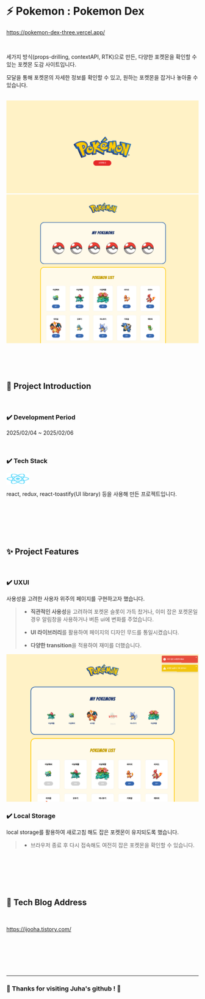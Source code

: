 <!-- ####### 헤더 -->

# ⚡️ Pokemon : Pokemon Dex
https://pokemon-dex-three.vercel.app/

<br/>

세가지 방식(props-drilling, contextAPI, RTK)으로 만든, 다양한 포켓몬을 확인할 수 있는 포켓몬 도감 사이트입니다.

모달을 통해 포켓몬의 자세한 정보를 확인할 수 있고,
원하는 포켓몬을 잡거나 놓아줄 수 있습니다.

<br/>

<img src="./src/assets/pokemon_02.png">
<img src="./src/assets/pokemon_01.png">

<br/>
<br/>
<br/>
<br/>
<br/>

<!-- ####### 프로젝트 소개 -->

<!-- 제목 -->

## 🎤 Project Introduction
<br/>

<!-- 기간 -->

### ✔️ **Development Period**
2025/02/04 ~ 2025/02/06

<br/>
<!-- 테크 스택 -->

### ✔️ **Tech Stack**

<a href="#"><img align="center" alt="React" height="30" width="60" src="https://raw.githubusercontent.com/devicons/devicon/master/icons/react/react-original.svg"></a>

react, redux, react-toastify(UI library) 등을 사용해 만든 프로젝트입니다.

<br/>
<br/>
<br/>
<br/>
<br/>

<!-- ####### 프로젝트 특징 -->

<!-- 제목 -->

## ✨ Project Features
<br/>

<!-- 특징 하나 -->

### ✔️ **UXUI**

사용성을 고려한 사용자 위주의 페이지를 구현하고자 했습니다.

>- **직관적인 사용성**을 고려하여 포켓몬 슬롯이 가득 찼거나, 이미 잡은 포켓몬일 경우 알림창을 사용하거나 버튼 ui에 변화를 주었습니다.
>
>- **UI 라이브러리**를 활용하여 페이지의 디자인 무드를 통일시켰습니다.
>
>- **다양한 transition**을 적용하여 재미를 더했습니다.

<img src="./src/assets/pokemon_ui.png">

<br/>

<!-- 특징 둘 -->

### ✔️ **Local Storage**

local storage를 활용하여 새로고침 해도 잡은 포켓몬이 유지되도록 했습니다.


>- 브라우저 종료 후 다시 접속해도 여전히 잡은 포켓몬을 확인할 수 있습니다.

<br/>
<br/>
<br/>
<br/>
<br/>

## :paperclip: Tech Blog Address

<br/>

https://ijooha.tistory.com/

<br/>
<br/>
<br/>
<br/>
<br/>

---
### 🌟 Thanks for visiting **Juha's github** ! 🌟

<br/>
<br/>
<br/>
<br/>
<br/>
